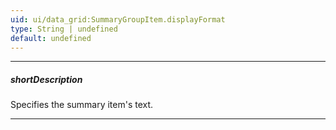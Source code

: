 ```yaml
---
uid: ui/data_grid:SummaryGroupItem.displayFormat
type: String | undefined
default: undefined
---
```

---
##### shortDescription
Specifies the summary item's text.

---
